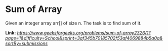 # Sum of Array
Given an integer array arr[] of size n. The task is to find sum of it.  
  
**Link:** _https://www.geeksforgeeks.org/problems/sum-of-array2326/1?page=1&difficulty=School&sprint=3af345b70185702f53af4069884b5a0a&sortBy=submissions_
